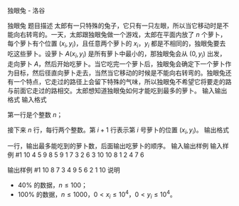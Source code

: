



独眼兔 - 洛谷














独眼兔
题目描述
太郎有一只特殊的兔子，它只有一只左眼，所以当它移动时是不能向右转弯的。一天，太郎跟独眼兔做一个游戏，太郎在平面内放了 $n$ 个萝卜，每个萝卜有个位置 $(x_i,y_i)$，且任意两个萝卜的 $x_i$，$y_i$ 都是不相同的，独眼兔要去吃这些萝卜。设萝卜 $A(x_i,y_i)$ 是所有萝卜中最小的，那独眼兔会从 $(0,y_i)$ 出发，走向萝卜 $A$，然后开始吃萝卜。当它吃完一个萝卜后，独眼兔会确定下一个萝卜作为目标，然后径直向萝卜走去，当然当它移动的时候是不能向右转弯的。独眼兔还有一个特点，它走过的路径上会留下特殊的气味，所以独眼兔不希望它将要走的路与前面它走过的路相交。太郎想知道独眼兔如何才能吃到最多的萝卜。
输入输出格式
输入格式

第一行是个整数 $n$；

接下来 $n$ 行，每行两个整数。第 $i+1$ 行表示第 $i$ 号萝卜的位置 $(x_i,y_i)$。
输出格式

一行，输出最多能吃到的萝卜数，后面输出吃萝卜的顺序。
输入输出样例
输入样例 #1
10
4 5
9 8
5 9
1 7
3 2
6 3
10 10
8 1
2 4
7 6

输出样例 #1
10 8 7 3 4 9 5 6 2 1 10
说明
- $40\%$ 的数据，$n\le100$；
- $100\%$ 的数据，$n\le1000$，$0\lt x_i\le10^4$，$0\lt y_i\le10^4$。






